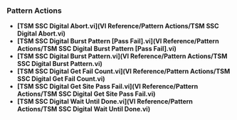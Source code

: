 ### Pattern Actions
- **[TSM SSC Digital Abort.vi](VI Reference/Pattern Actions/TSM SSC Digital Abort.vi)**
- **[TSM SSC Digital Burst Pattern [Pass Fail].vi](VI Reference/Pattern Actions/TSM SSC Digital Burst Pattern [Pass Fail].vi)**
- **[TSM SSC Digital Burst Pattern.vi](VI Reference/Pattern Actions/TSM SSC Digital Burst Pattern.vi)**
- **[TSM SSC Digital Get Fail Count.vi](VI Reference/Pattern Actions/TSM SSC Digital Get Fail Count.vi)**
- **[TSM SSC Digital Get Site Pass Fail.vi](VI Reference/Pattern Actions/TSM SSC Digital Get Site Pass Fail.vi)**
- **[TSM SSC Digital Wait Until Done.vi](VI Reference/Pattern Actions/TSM SSC Digital Wait Until Done.vi)**
